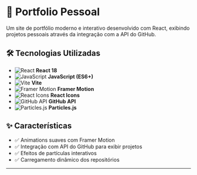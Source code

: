# 💼 Portfolio Pessoal

Um site de portfólio moderno e interativo desenvolvido com React, exibindo projetos pessoais através da integração com a API do GitHub.

## 🛠️ Tecnologias Utilizadas

- ![React](https://img.shields.io/badge/React-61DAFB?style=flat&logo=react&logoColor=black) **React 18**
- ![JavaScript](https://img.shields.io/badge/JavaScript-F7DF1E?style=flat&logo=javascript&logoColor=black) **JavaScript (ES6+)**
- ![Vite](https://img.shields.io/badge/Vite-646CFF?style=flat&logo=vite&logoColor=white) **Vite**
- ![Framer Motion](https://img.shields.io/badge/Framer_Motion-0055FF?style=flat&logo=framer&logoColor=white) **Framer Motion**
- ![React Icons](https://img.shields.io/badge/React_Icons-61DAFB?style=flat&logo=react&logoColor=black) **React Icons**
- ![GitHub API](https://img.shields.io/badge/GitHub_API-181717?style=flat&logo=github&logoColor=white) **GitHub API**
- ![Particles.js](https://img.shields.io/badge/Particles.js-000000?style=flat&logo=javascript&logoColor=white) **Particles.js**

## ✨ Características

- ✅ Animations suaves com Framer Motion
- ✅ Integração com API do GitHub para exibir projetos
- ✅ Efeitos de partículas interativos
- ✅ Carregamento dinâmico dos repositórios

---


